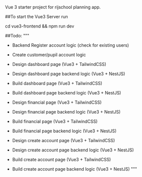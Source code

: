 Vue 3 starter project for rijschool planning app. 

##To start the Vue3 Server run

cd vue3-frontend && npm run dev

##Todo:
"""
* Backend Register account logic (check for existing users)
* Create customer/pupil account logic 

* Design dashboard page (Vue3 + TailwindCSS)
* Design dashboard page backend logic (Vue3 + NestJS)
* Build dashboard page (Vue3 + TailwindCSS)
* Build dashboard page backend logic (Vue3 + NestJS)

* Design financial page (Vue3 + TailwindCSS)
* Design financial page backend logic (Vue3 + NestJS)
* Build financial page (Vue3 + TailwindCSS)
* Build financial page backend logic (Vue3 + NestJS)

* Design create account page (Vue3 + TailwindCSS)
* Design create account page backend logic (Vue3 + NestJS)
* Build create account page (Vue3 + TailwindCSS)
* Build create account page backend logic (Vue3 + NestJS)
"""